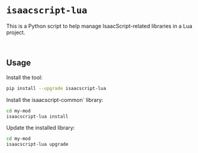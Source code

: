 # `isaacscript-lua`

This is a Python script to help manage IsaacScript-related libraries in a Lua project.

<br />

## Usage

Install the tool:

```sh
pip install --upgrade isaacscript-lua
```

Install the isaacscript-common` library:

```sh
cd my-mod
isaacscript-lua install
```

Update the installed library:

```sh
cd my-mod
isaacscript-lua upgrade
```
